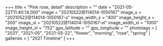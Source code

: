 +++
title = "Pink rose, detail"
description = ""
date = "2021-05-22T11:40:14.000"
image = "20210522@114014-1050167"
image_s = "20210522@114014-1050167-s"
image_width_s = "400"
image_height_s = "300"
image_xl = "20210522@114014-1050167-xl"
image_width_xl = "1000"
image_height_xl = "752"
gps_latitude = ""
gps_longitude = ""
phototags = [ "2021", "2021-05", "2021-05-22", "flower", "morning", "rose", "spring" ]
galleries = [ "2021 Timeline" ]
+++
